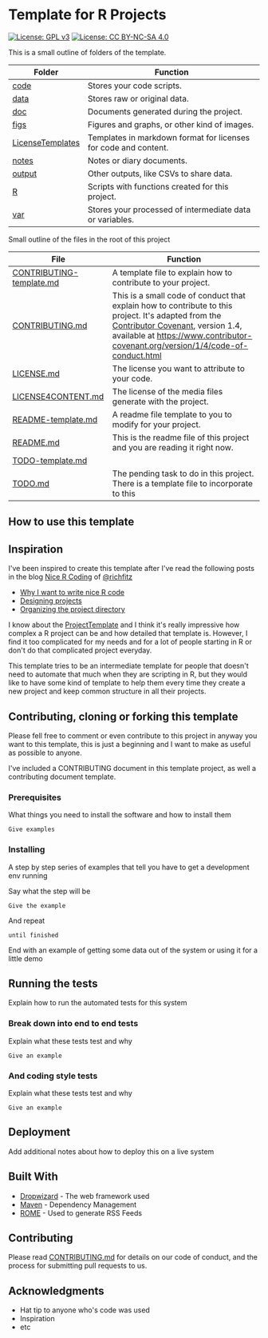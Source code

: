 # Template for R Projects

[![License: GPL v3](https://img.shields.io/badge/License-GPL%20v3-blue.svg)](https://www.gnu.org/licenses/gpl-3.0)
[![License: CC BY-NC-SA 4.0](https://img.shields.io/badge/License-CC%20BY--NC--SA%204.0-lightgrey.svg)](https://creativecommons.org/licenses/by-nc-sa/4.0/)

This is a small outline of folders of the template.  

| Folder | Function |
|--------|-------------|
| [code](/code) | Stores your code scripts. 
| [data](/data) | Stores raw or original data. 
| [doc](/doc) | Documents generated during the project. 
| [figs](/figs) | Figures and graphs, or other kind of images. 
| [LicenseTemplates](/LicenseTemplates) | Templates in markdown format for licenses for code and content. 
| [notes](/notes) | Notes or diary documents. 
| [output](output) | Other outputs, like CSVs to share data. 
| [R](/R) | Scripts with functions created for this project. 
| [var](/var) | Stores your processed of intermediate data or variables. 

Small outline of the files in the root of this project

| File | Function |
|------|----------|
| [CONTRIBUTING-template.md](CONTRIBUTING-template.md) | A template file to explain how to contribute to your project. 
| [CONTRIBUTING.md](/CONTRIBUTING.md) | This is a small code of conduct that explain how to contribute to this project. It's adapted from the [Contributor Covenant][homepage], version 1.4, available at https://www.contributor-covenant.org/version/1/4/code-of-conduct.html  
| [LICENSE.md](/LICENSE.md) | The license you want to attribute to your code.  
| [LICENSE4CONTENT.md](/LICENSE4CONTENT.md) | The license of the media files generate with the project. 
| [README-template.md](/README-template.md) | A readme file template to you to modify for your project. 
| [README.md](/README.md) | This is the readme file of this project and you are reading it right now.  
| [TODO-template.md](/TODO-template.md) | 
| [TODO.md](/TODO.md) | The pending task to do in this project. There is a template file to incorporate to this 

## How to use this template



## Inspiration

I've been inspired to create this template after I've read the following posts in the blog [Nice R Coding](https://richfitz.github.io/) of [@richfitz](https://github.com/richfitz)

* [Why I want to write nice R code](https://nicercode.github.io/blog/2013-04-05-why-nice-code/)
* [Designing projects](https://nicercode.github.io/blog/2013-04-05-projects/)
* [Organizing the project directory](https://nicercode.github.io/blog/2013-05-17-organising-my-project/)

I know about the [ProjectTemplate](http://projecttemplate.net/) and I think it's really impressive how complex a R project can be and how detailed that template is. However, I find it too complicated for my needs and for a lot of people starting in R or don't do that complicated project everyday. 

This template tries to be an intermediate template for people that doesn't need to automate that much when they are scripting in R, but they would like to have some kind of template to help them every time they create a new project and keep common structure in all their projects.

## Contributing, cloning or forking this template

Please fell free to comment or even contribute to this project in anyway you want to this template, this is just a beginning and I want to make as useful as possible to anyone. 

I've included a CONTRIBUTING document in this template project, as well a contributing document template. 

### Prerequisites

What things you need to install the software and how to install them

```
Give examples
```

### Installing

A step by step series of examples that tell you have to get a development env running

Say what the step will be

```
Give the example
```

And repeat

```
until finished
```

End with an example of getting some data out of the system or using it for a little demo

## Running the tests

Explain how to run the automated tests for this system

### Break down into end to end tests

Explain what these tests test and why

```
Give an example
```

### And coding style tests

Explain what these tests test and why

```
Give an example
```

## Deployment

Add additional notes about how to deploy this on a live system

## Built With

* [Dropwizard](http://www.dropwizard.io/1.0.2/docs/) - The web framework used
* [Maven](https://maven.apache.org/) - Dependency Management
* [ROME](https://rometools.github.io/rome/) - Used to generate RSS Feeds

## Contributing

Please read [CONTRIBUTING.md](/CONTRIBUTING.md) for details on our code of conduct, and the process for submitting pull requests to us.

## Acknowledgments

* Hat tip to anyone who's code was used
* Inspiration
* etc

[homepage]:https://www.contributor-covenant.org